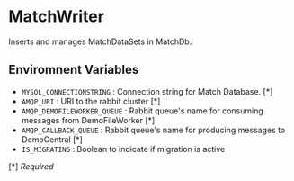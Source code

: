 # MatchWriter
Inserts and manages MatchDataSets in MatchDb.

## Enviromnent Variables
- `MYSQL_CONNECTIONSTRING` : Connection string for Match Database. [*]
- `AMQP_URI` : URI to the rabbit cluster [*]
- `AMQP_DEMOFILEWORKER_QUEUE` : Rabbit queue's name for consuming messages from DemoFileWorker [*]
- `AMQP_CALLBACK_QUEUE` : Rabbit queue's name for producing messages to DemoCentral [*]
- `IS_MIGRATING` : Boolean to indicate if migration is active

[*] *Required*
